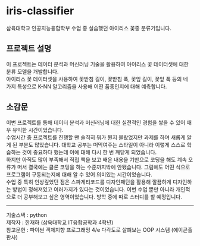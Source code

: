 # iris-classifier
삼육대학교 인공지능융합학부 수업 중 실습했던 아이리스 꽃종 분류기입니다.

## 프로젝트 설명
이 프로젝트는 데이터 분석과 머신러닝 기술을 활용하여 아이리스 꽃 데이터셋에 대한 분류 모델을 개발합니다.  
아이리스 꽃 데이터셋을 사용하여 꽃받침 길이, 꽃받침 폭, 꽃잎 길이, 꽃잎 폭 등의 네 가지 특성으로 K-NN 알고리즘을 사용해 어떤 품종인지에 대해 예측합니다.

## 소감문
이번 프로젝트를 통해 데이터 분석과 머신러닝에 대한 실전적인 경험을 쌓을 수 있어 매우 유익한 시간이었습니다.  
수업시간 중 프로젝트를 진행할 땐 솔직히 뭐가 뭔지 몰랐었지만 과제를 하며 새롭게 알게 된 부분도 많았습니다.  대학교 공부는 떠먹여주는 스타일이 아니라 이렇게 스스로 학습하는 것이 중요하다 했는데 이에 대해 다시 한 번 깨닫게 되었습니다.  
하지만 아직도 많이 부족해서 직접 책을 보고 배운 내용을 기반으로 코딩을 해도 계속 오류가 떠서 결국에는 클론 코딩을 하는 수준까지밖에 안됐습니다.  그럼에도 어떤 식으로 프로그램이 구동되는지에 대해 알 수 있어 의미있는 시간이었습니다.  
수업 중 특히 인상깊었던 점은 스파게티코드를 디자인패턴을 활용해 깔끔하게 디자인하는 방법이 정해져있고 여러가지가 있다는 것이었습니다.  이번 수업 뿐만 아니라 개인적으로 더 공부해보고 싶은 영역이었습니다. 방학 중에 따로 스터디를 할 예정입니다.

***
기술스택 : python  
제작자 : 한재하 (삼육대학교 IT융합공학과 4학년)  
참고문헌 : 파이썬 객체지향 프로그래밍 4/e 다각도로 살펴보는 OOP 시스템 (에이콘출판사)  
